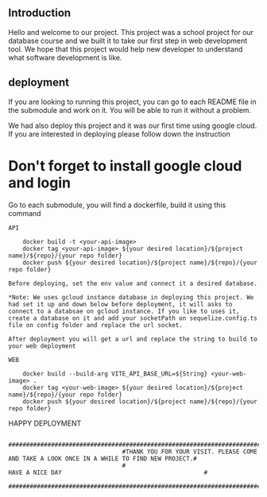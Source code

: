 ## Introduction

Hello and welcome to our project. This project was a school project for our database course and we built it to take our first step in web development tool.
We hope that this project would help new developer to understand what software development is like.

## deployment

If you are looking to running this project, you can go to each README file in the submodule and work on it. You will be able to run it without a problem.

We had also deploy this project and it was our first time using google cloud. If you are interested in deploying please follow down the instruction


# Don't forget to install google cloud and login #

 Go to each submodule, you will find a dockerfile, build it using this command

    API 
```
    docker build -t <your-api-image> 
    docker tag <your-api-image> ${your desired location}/${project name}/${repo}/{your repo folder}
    docker push ${your desired location}/${project name}/${repo}/{your repo folder}
```

    Before deploying, set the env value and connect it a desired database. 

    *Note: We uses gcloud instance database in deploying this project. We had set it up and down below before deployment, it will asks to connect to a databsae on gcloud instance. If you like to uses it, create a database on it and add your socketPath on sequelize.config.ts file on config folder and replace the url socket.

    After deployment you will get a url and replace the string to build to your web deployment

    WEB
```
    docker build --build-arg VITE_API_BASE_URL=${String} <your-web-image> .
    docker tag <your-web-image> ${your desired location}/${project name}/${repo}/{your repo folder}
    docker push ${your desired location}/${project name}/${repo}/{your repo folder}
```

HAPPY DEPLOYMENT

                                    ############################################################################################
                                    #THANK YOU FOR YOUR VISIT. PLEASE COME AND TAKE A LOOK ONCE IN A WHILE TO FIND NEW PROJECT.# 
                                    #                                   HAVE A NICE DAY                                        #
                                    ############################################################################################
